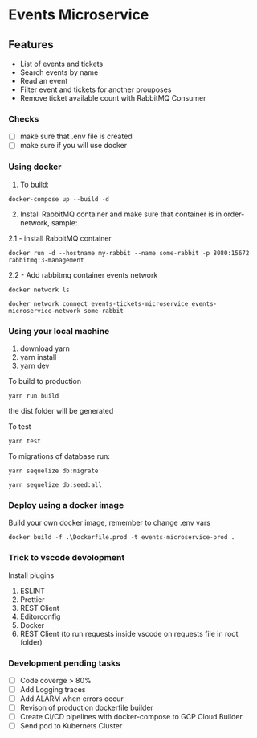 # Events Microservice

## Features

* List of events and tickets
* Search events by name
* Read an event
* Filter event and tickets for another prouposes
* Remove ticket available count with RabbitMQ Consumer

### Checks

- [ ] make sure that .env file is created
- [ ] make sure if you will use docker

### Using docker

1. To build:

``` docker-compose up --build -d ```

2. Install RabbitMQ container and make sure that container is in order-network, sample:

2.1 - install RabbitMQ container

``` docker run -d --hostname my-rabbit --name some-rabbit -p 8080:15672 rabbitmq:3-management ```

2.2 - Add rabbitmq container events network

``` docker network ls ```

``` docker network connect events-tickets-microservice_events-microservice-network some-rabbit ```


### Using your local machine

1. download yarn
2. yarn install
3. yarn dev

To build to production

``` yarn run build ```

the dist folder will be generated


To test

``` yarn test ```


To migrations of database run:

``` yarn sequelize db:migrate ```

``` yarn sequelize db:seed:all ```

### Deploy using a docker image

Build your own docker image, remember to change .env vars

``` docker build -f .\Dockerfile.prod -t events-microservice-prod . ```

### Trick to vscode devolopment

Install plugins

1. ESLINT
2. Prettier
3. REST Client
4. Editorconfig
5. Docker
6. REST Client (to run requests inside vscode on requests file in root folder)

### Development pending tasks

- [ ] Code coverge > 80%
- [ ] Add Logging traces
- [ ] Add ALARM when errors occur
- [ ] Revison of production dockerfile builder
- [ ] Create CI/CD pipelines with docker-compose to GCP Cloud Builder
- [ ] Send pod to Kubernets Cluster
